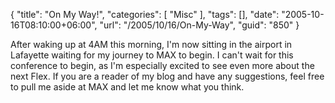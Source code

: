 {
	"title": "On My Way!",
	"categories": [
		"Misc"
	],
	"tags": [],
	"date": "2005-10-16T08:10:00+06:00",
	"url": "/2005/10/16/On-My-Way",
	"guid": "850"
}

After waking up at 4AM this morning, I'm now sitting in the airport in Lafayette waiting for my journey to MAX to begin. I can't wait for this conference to begin, as I'm especially excited to see even more about the next Flex. If you are a reader of my blog and have any suggestions, feel free to pull me aside at MAX and let me know what you think.
